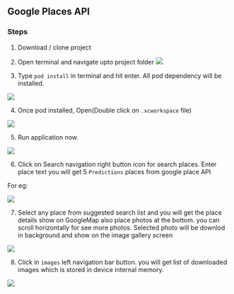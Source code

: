 ## Google Places API

### Steps

1) Download / clone project

2) Open terminal and navigate upto project folder
	![](Step1.png)
3) Type `pod install` in terminal and hit enter. All pod dependency will be installed. 

![](Step2.png)

4) Once pod installed, Open(Double click on  `.xcworkspace` file)

![](Step3.png)

5) Run application now.

![](Step4.png)

6) Click on Search navigation right button icon for search places. Enter place text you will get 5 `Predictions` places from google place API 

For eg: 

![](Step5.png)

7) Select any place from suggested search list and you will get the place details show on GoogleMap also place photos at the bottom. you can scroll horizontally for see more photos. Selected photo will be downlod in background and show on the image gallery screen

![](Step6.png)

8) Click in `images` left navigation bar button. you will get list of downloaded images which is stored in device internal memory. 

![](Step7.png)



